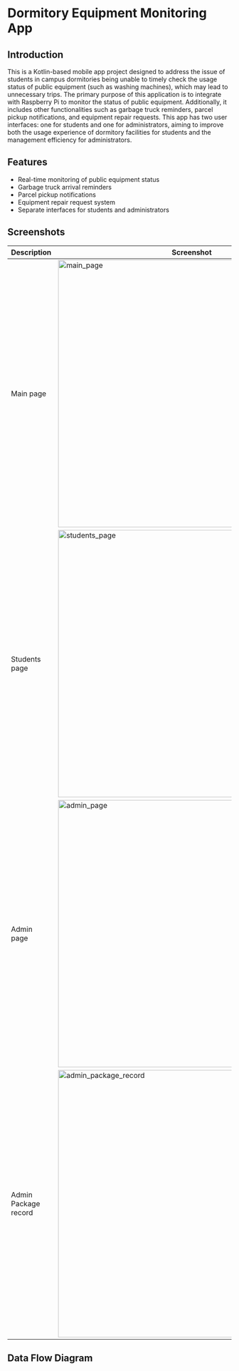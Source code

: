 # Dormitory Equipment Monitoring App

## Introduction
This is a Kotlin-based mobile app project designed to address the issue of students in campus dormitories being unable to timely check the usage status of public equipment (such as washing machines), which may lead to unnecessary trips. The primary purpose of this application is to integrate with Raspberry Pi to monitor the status of public equipment. Additionally, it includes other functionalities such as garbage truck reminders, parcel pickup notifications, and equipment repair requests. This app has two user interfaces: one for students and one for administrators, aiming to improve both the usage experience of dormitory facilities for students and the management efficiency for administrators.


## Features
- Real-time monitoring of public equipment status
- Garbage truck arrival reminders
- Parcel pickup notifications
- Equipment repair request system
- Separate interfaces for students and administrators

## Screenshots

| Description          | Screenshot |
|----------------------|------------|
| Main page            | <img src="image/mainpage.png" alt="main_page" width="600"> |
| Students page        | <img src="image/studentpage.png" alt="students_page" width="600"> |
| Admin page           | <img src="image/adminpage.png" alt="admin_page" width="600"> |
| Admin Package record | <img src="image/admin_package_record.png" alt="admin_package_record" width="600"> |


## Data Flow Diagram
